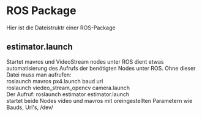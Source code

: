 # ROS Package
Hier ist die Dateistruktr einer ROS-Package
## estimator.launch
Startet mavros und VideoStream nodes unter ROS dient etwas automatisierung des Aufrufs der benötigten Nodes unter ROS. Ohne dieser Datei muss man aufrufen:  
roslaunch mavros px4.launch baud url   
roslaunch viedeo_stream_opencv camera.launch  
Der Aufruf:
roslaunch estimator estimator.launch  
startet beide Nodes video und mavros mit oreingestellten Parametern wie Bauds, Url's, /dev/   
